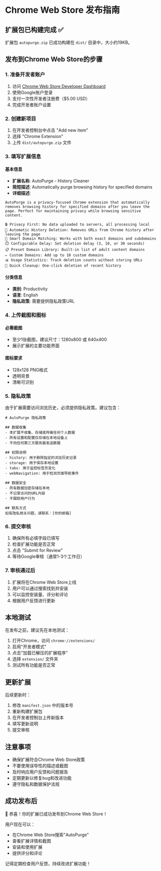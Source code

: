 # Chrome Web Store 发布指南

## 扩展包已构建完成 ✅

扩展包 `autopurge.zip` 已成功构建在 `dist/` 目录中，大小约19KB。

## 发布到Chrome Web Store的步骤

### 1. 准备开发者账户

1. 访问 [Chrome Web Store Developer Dashboard](https://chrome.google.com/webstore/devconsole/)
2. 使用Google账户登录
3. 支付一次性开发者注册费（$5.00 USD）
4. 完成开发者账户设置

### 2. 创建新项目

1. 在开发者控制台中点击 "Add new item"
2. 选择 "Chrome Extension"
3. 上传 `dist/autopurge.zip` 文件

### 3. 填写扩展信息

#### 基本信息
- **扩展名称**: AutoPurge - History Cleaner
- **简短描述**: Automatically purge browsing history for specified domains
- **详细描述**: 
```
AutoPurge is a privacy-focused Chrome extension that automatically removes browsing history for specified domains after you leave the page. Perfect for maintaining privacy while browsing sensitive content.

🔒 Privacy First: No data uploaded to servers, all processing local
🔄 Automatic History Deletion: Removes URLs from Chrome history after leaving the page
🎯 Smart Domain Matching: Works with both exact domains and subdomains
⏱️ Configurable Delay: Set deletion delay (3, 10, or 30 seconds)
📋 Preset Domain Library: Built-in list of adult content domains
✏️ Custom Domains: Add up to 10 custom domains
📊 Usage Statistics: Track deletion counts without storing URLs
🚀 Quick Cleanup: One-click deletion of recent history
```

#### 分类信息
- **类别**: Productivity
- **语言**: English
- **隐私政策**: 需要提供隐私政策URL

### 4. 上传截图和图标

#### 必需截图
- 至少1张截图，建议尺寸：1280x800 或 640x400
- 展示扩展的主要功能界面

#### 图标要求
- 128x128 PNG格式
- 透明背景
- 清晰可识别

### 5. 隐私政策

由于扩展需要访问浏览历史，必须提供隐私政策。建议包含：

```
# AutoPurge 隐私政策

## 数据收集
- 本扩展不收集、存储或传输任何个人数据
- 所有设置和配置仅存储在本地设备上
- 不向任何第三方服务器发送数据

## 权限说明
- history: 用于删除指定的浏览历史记录
- storage: 用于保存本地设置
- tabs: 用于监控标签页变化
- webNavigation: 用于检测页面导航事件

## 数据安全
- 所有数据加密存储在本地
- 不记录访问的URL内容
- 不跟踪用户行为

## 联系方式
如有隐私相关问题，请联系：[你的邮箱]
```

### 6. 提交审核

1. 确保所有必填字段已填写
2. 检查扩展功能是否正常
3. 点击 "Submit for Review"
4. 等待Google审核（通常1-3个工作日）

### 7. 审核通过后

1. 扩展将在Chrome Web Store上线
2. 用户可以通过搜索找到并安装
3. 可以监控安装量、评分和评论
4. 根据用户反馈进行更新

## 本地测试

在发布之前，建议先在本地测试：

1. 打开Chrome，访问 `chrome://extensions/`
2. 启用"开发者模式"
3. 点击"加载已解压的扩展程序"
4. 选择 `extension/` 文件夹
5. 测试所有功能是否正常

## 更新扩展

后续更新时：

1. 修改 `manifest.json` 中的版本号
2. 重新构建扩展包
3. 在开发者控制台上传新版本
4. 填写更新说明
5. 提交审核

## 注意事项

- 确保扩展符合Chrome Web Store政策
- 不要使用误导性的描述或截图
- 及时响应用户反馈和问题报告
- 定期更新以修复bug和改进功能
- 遵守隐私和数据保护法规

## 成功发布后

🎉 恭喜！你的扩展已成功发布到Chrome Web Store！

用户现在可以：
- 在Chrome Web Store搜索"AutoPurge"
- 查看扩展详情和截图
- 安装和使用扩展
- 提供评分和评论

记得定期检查用户反馈，持续改进扩展功能！

